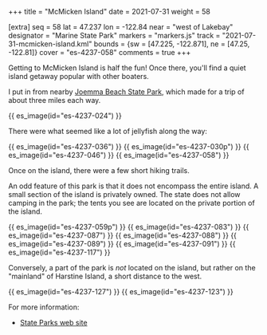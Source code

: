 +++
title = "McMicken Island"
date = 2021-07-31
weight = 58

[extra]
seq = 58
lat = 47.237
lon = -122.84
near = "west of Lakebay"
designator = "Marine State Park"
markers = "markers.js"
track = "2021-07-31-mcmicken-island.kml"
bounds = {sw = [47.225, -122.871], ne = [47.25, -122.81]}
cover = "es-4237-058"
comments = true
+++

Getting to McMicken Island is half the fun! Once there, you'll find a quiet island getaway popular with other boaters.

<!-- more -->

I put in from nearby [Joemma Beach State Park](../joemma-beach), which made for a trip of about three miles each way.

{{ es_image(id="es-4237-024") }}

There were what seemed like a lot of jellyfish along the way:

{{ es_image(id="es-4237-036") }}
{{ es_image(id="es-4237-030p") }}
{{ es_image(id="es-4237-046") }}
{{ es_image(id="es-4237-058") }}

Once on the island, there were a few short hiking trails.

An odd feature of this park is that it does not encompass the entire island. A small section of the island is privately owned. The state does not allow camping in the park; the tents you see are located on the private portion of the island.

{{ es_image(id="es-4237-059p") }}
{{ es_image(id="es-4237-083") }}
{{ es_image(id="es-4237-087") }}
{{ es_image(id="es-4237-088") }}
{{ es_image(id="es-4237-089") }}
{{ es_image(id="es-4237-091") }}
{{ es_image(id="es-4237-117") }}

Conversely, a part of the park is _not_ located on the island, but rather on the "mainland" of Harstine Island, a short distance to the west.

{{ es_image(id="es-4237-127") }}
{{ es_image(id="es-4237-123") }}

For more information:

* [State Parks web site](https://parks.state.wa.us/545/McMicken-Island)
